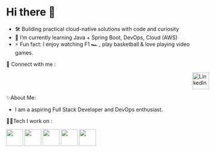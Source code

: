 <h1 align="Left">Hi there 👋</h1>

- 🛠️ Building practical cloud-native solutions with code and curiosity
- 🌱 I’m currently learning Java + Spring Boot, DevOps, Cloud (AWS)
- ⚡ Fun fact: I enjoy watching F1 🏎️ , play basketball & love playing video games.


🔗 Connect with me : 
<p> 
  <a href="https://linkedin.com/in/chirag-kp" target="_blank"><img src="https://img.icons8.com/color/48/000000/linkedin.png" alt="LinkedIn" height="45" width="45" style="vertical-align: middle; margin-left: 500px" ;/></a> 
</p>

✨About Me:
- I am a aspiring Full Stack Developer and DevOps enthusiast.

🧑‍💻Tech I work on : 
<p align="left">
<img src="https://img.icons8.com/color/48/java-coffee-cup-logo--v1.png" height="45" width="45"/>
<img src="https://img.icons8.com/color/48/spring-logo.png" height="45" width="45"/>
<img src="https://img.icons8.com/color/48/git.png" height="45" width="45"/>
<img src="https://img.icons8.com/color/48/mysql-logo.png" height="45" width="45"/>
<img src="https://img.icons8.com/color/48/jenkins.png" height="45" width="45" "/>
</p>

<!---
K8sByte/K8sByte is a ✨ special ✨ repository because its `README.md` (this file) appears on your GitHub profile.
You can click the Preview link to take a look at your changes.
--->
